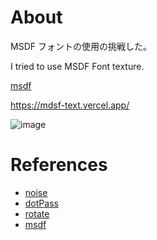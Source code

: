 # About

MSDF フォントの使用の挑戦した。

I tried to use MSDF Font texture.

[msdf](https://github.com/leochocolat/three-msdf-text-utils)

https://mdsf-text.vercel.app/

![image](https://github.com/yukaorange/mdsf-text/assets/98954503/eff05604-f138-4772-9a20-1e2b8df37584)

# References

- [noise](https://gist.github.com/patriciogonzalezvivo/670c22f3966e662d2f83)
- [dotPass](https://threejs.org/examples/?q=postpr#webgl_postprocessing)
- [rotate](https://gist.github.com/yiwenl/3f804e80d0930e34a0b33359259b556c)
- [msdf](https://github.com/leochocolat/three-msdf-text-utils)